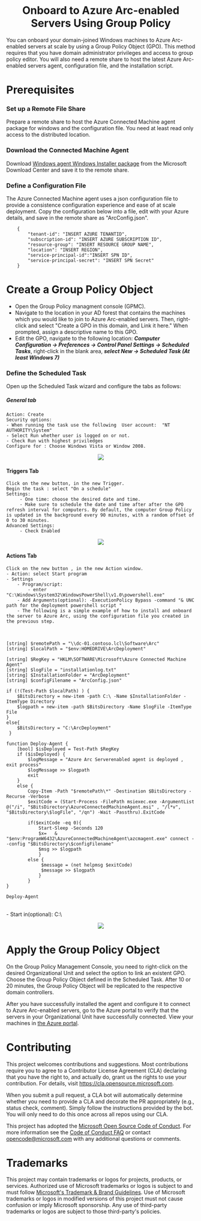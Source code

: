 # <center>  Onboard to Azure Arc-enabled Servers Using Group Policy </center>

You can onboard your domain-joined Windows machines to Azure Arc-enabled servers at scale by using a Group Policy Object (GPO). This method requires that you have domain administrator privileges and access to group policy editor. You will also need a remote share to host the latest Azure Arc-enabled servers agent, configuration file, and the installation script.

# Prerequisites

### Set up a Remote File Share

Prepare a remote share to host the Azure Connected Machine agent package for windows and the configuration file. You need at least read only access to the distributed location.

### Download the Connected Machine Agent

Download [Windows agent Windows Installer package](https://aka.ms/AzureConnectedMachineAgent) from the Microsoft Download Center and save it to the remote share.

### Define a Configuration File

The Azure Connected Machine agent uses a json configuration file to provide a consistence configuration experience and ease of at scale deployment. Copy the configuration below into a file, edit with your Azure details, and save in the remote share as "ArcConfig.json". 

```
    {
        "tenant-id": "INSERT AZURE TENANTID",
        "subscription-id": "INSERT AZURE SUBSCRIPTION ID",
        "resource-group": "INSERT RESOURCE GROUP NAME",
        "location": "INSERT REGION",
        "service-principal-id":"INSERT SPN ID",
        "service-principal-secret": "INSERT SPN Secret"
    }
```

# Create a Group Policy Object

- Open the Group Policy managment console (GPMC). 
- Navigate to the location in your AD forest that contains the machines which you would like to join to Azure Arc-enabled servers. Then, right-click and select "Create a GPO in this domain, and Link it here." When prompted, assign a descriptive name to this GPO.
- Edit the GPO, navigate to the following location:
  ***Computer Configuration -> Preferences -> Control Panel Settings -> Scheduled Tasks***, right-click in the blank area, ***select New -> Scheduled Task (At least Windows 7)***

### Define the Scheduled Task

Open up the Scheduled Task wizard and configure the tabs as follows:

##### General tab 
    Action: Create
    Security options:
    - When running the task use the following  User account:  "NT AUTHORITY\System"
    - Select Run whether user is logged on or not.
    - Check Run with highest priviledges
    Configure for : Choose Windows Vista or Window 2008.
<p  align = "center">
    <img src = "Pictures\ST-General.jpg">
</p>
  
#### Triggers Tab
    Click on the new button, in the new Trigger.
    Begin the task : select "On a schedule"
    Settings:
         - One time: choose the desired date and time.
         - Make sure to schedule the date and time after after the GPO refresh interval for computers. By default, the computer Group Policy is updated in the background every 90 minutes, with a random offset of 0 to 30 minutes.
    Advanced Settings:
         - Check Enabled 
<p align = "center"> 
  <img src= "Pictures\ST-Trigger.jpg">
</p>

#### Actions Tab
    Click on the new button , in the new Action window.
    - Action: select Start program
    - Settings 
        - Program/script: 
            - enter "C:\Windows\System32\WindowsPowerShell\v1.0\powershell.exe"
        - Add Arguments(optional): -ExecutionPolicy Bypass -command "& UNC path for the deployment powershell script "
        - The following is a simple example of how to install and onboard the server to Azure Arc, using the configuration file you created in the previous step.
<br>

```
[string] $remotePath = "\\dc-01.contoso.lcl\Software\Arc"
[string] $localPath = "$env:HOMEDRIVE\ArcDeployment"

[string] $RegKey = "HKLM\SOFTWARE\Microsoft\Azure Connected Machine Agent"
[string] $logFile = "installationlog.txt"
[string] $InstallationFolder = "ArcDeployment"
[string] $configFilename = "ArcConfig.json"

if (!(Test-Path $localPath) ) {
    $BitsDirectory = new-item -path C:\ -Name $InstallationFolder -ItemType Directory 
    $logpath = new-item -path $BitsDirectory -Name $logFile -ItemType File
}
else{
    $BitsDirectory = "C:\ArcDeployment"
 }

function Deploy-Agent {
    [bool] $isDeployed = Test-Path $RegKey
    if ($isDeployed) {
        $logMessage = "Azure Arc Serverenabled agent is deployed , exit process"
        $logMessage >> $logpath
        exit
    }
    else { 
        Copy-Item -Path "$remotePath\*" -Destination $BitsDirectory -Recurse -Verbose
        $exitCode = (Start-Process -FilePath msiexec.exe -ArgumentList @("/i", "$BitsDirectory\AzureConnectedMachineAgent.msi" , "/l*v", "$BitsDirectory\$logFile", "/qn") -Wait -Passthru).ExitCode
        
        if($exitCode -eq 0){
            Start-Sleep -Seconds 120
            $x=   & "$env:ProgramW6432\AzureConnectedMachineAgent\azcmagent.exe" connect --config "$BitsDirectory\$configFilename"
            $msg >> $logpath 
            }
        else {
             $message = (net helpmsg $exitCode)
             $message >> $logpath 
            }
        }
}

Deploy-Agent
```

</br>
        - Start in(optional): C:\
<p align = "center"> 
     <img src= "Pictures\ST-Actions.jpg">
</p>

# Apply the Group Policy Object 
    
On the Group Policy Management Console, you need to right-click on the desired Organizational Unit and select the option to link an existent GPO. Choose the Group Policy Object defined in the Scheduled Task. After 10 or 20 minutes, the Group Policy Object will be replicated to the respective domain controllers. 
    
After you have successfully installed the agent and configure it to connect to Azure Arc-enabled servers, go to the Azure portal to verify that the servers in your Organizational Unit have successfully connected. View your machines in <a href = "https://aka.ms/hybridmachineportal">the Azure portal</a>.

# Contributing

This project welcomes contributions and suggestions.  Most contributions require you to agree to a
Contributor License Agreement (CLA) declaring that you have the right to, and actually do, grant us
the rights to use your contribution. For details, visit https://cla.opensource.microsoft.com.

When you submit a pull request, a CLA bot will automatically determine whether you need to provide
a CLA and decorate the PR appropriately (e.g., status check, comment). Simply follow the instructions
provided by the bot. You will only need to do this once across all repos using our CLA.

This project has adopted the [Microsoft Open Source Code of Conduct](https://opensource.microsoft.com/codeofconduct/).
For more information see the [Code of Conduct FAQ](https://opensource.microsoft.com/codeofconduct/faq/) or
contact [opencode@microsoft.com](mailto:opencode@microsoft.com) with any additional questions or comments.

# Trademarks

This project may contain trademarks or logos for projects, products, or services. Authorized use of Microsoft 
trademarks or logos is subject to and must follow 
[Microsoft's Trademark & Brand Guidelines](https://www.microsoft.com/en-us/legal/intellectualproperty/trademarks/usage/general).
Use of Microsoft trademarks or logos in modified versions of this project must not cause confusion or imply Microsoft sponsorship.
Any use of third-party trademarks or logos are subject to those third-party's policies.
